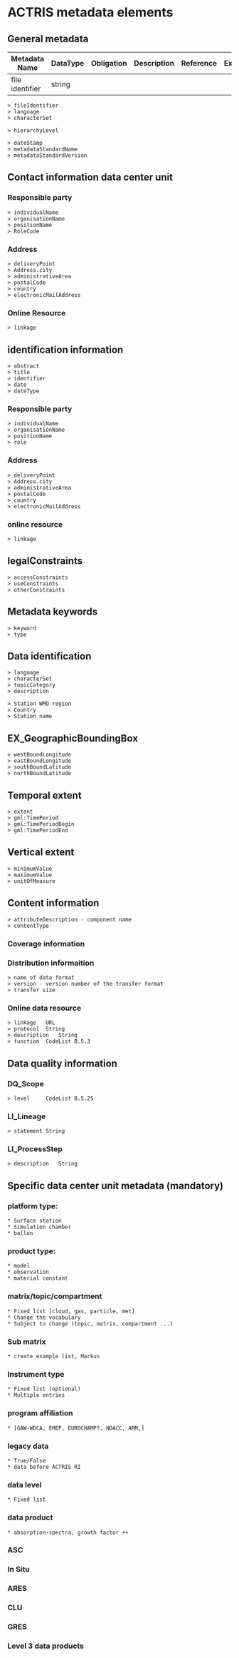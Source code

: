 # ACTRIS metadata elements

## General metadata

| Metadata  Name |	DataType |	Obligation | Description | Reference | Example |
|----------------|----------|-------------|-------------|-----------|---------|
|	file identifier	   | string	  |          |             |             |           |         |


	> fileIdentifier
	> language
	> characterSet

	> hierarchyLevel

	> dateStamp
	> metadataStandardName
	> metadataStandardVersion

## Contact information data center unit

### Responsible party
	> individualName
	> organisationName
	> positionName
	> RoleCode

### Address

	> deliveryPoint
	> Address.city
	> administrativeArea
	> postalCode
	> country
	> electronicMailAddress

### Online Resource

	> linkage

## identification information

	> abstract
	> title
	> identifier
	> date
	> dateType

### Responsible party

	> individualName
	> organisationName
	> positionName
	> role 

### Address

	> deliveryPoint
	> Address.city
	> administrativeArea
	> postalCode
	> country
	> electronicMailAddress	

### online resource

	> linkage

## legalConstraints

	> accessConstraints
	> useConstraints
	> otherConstraints

## Metadata keywords

	> keyword
	> type

## Data identification

	> language
	> characterSet
	> topicCategory
	> description

	> Station WMO region
	> Country
	> Station name

## EX_GeographicBoundingBox

	> westBoundLongitude
	> eastBoundLongitude
	> southBoundLatitude
	> northBoundLatitude

## Temporal extent
	
	> extent
	> gml:TimePeriod
	> gml:TimePeriodBegin
	> gml:TimePeriodEnd

## Vertical extent
	> minimumValue
	> maximumValue
	> unitOfMeasure

## Content information

	> attributeDescription - component name
	> contentType

### Coverage information


### Distribution informaition

	> name of data format
	> version - version number of the transfer format
	> transfer size

### Online data resource

	> linkage	URL
	> protocol	String
	> description	String
	> function	CodeList B.5.3

## Data quality information

### DQ_Scope		
	> level 	CodeList B.5.25
### LI_Lineage		
	> statement	String
### LI_ProcessStep		
	> description	String

## Specific data center unit metadata (mandatory)

### platform type:
	* Surface station
	* Simulation chamber
	* ballon

### product type:
	* model
	* observation
	* material constant

### matrix/topic/compartment
	* Fixed list [cloud, gas, particle, met]
	* Change the vocabulary
	* Subject to change (topic, matrix, compartment ...)

### Sub matrix
	* create example list, Markus
	
### Instrument type
	* Fixed list (optional)
	* Multiple entries
	
### program affiliation
	* [GAW-WDCA, EMEP, EUROCHAMP?, NDACC, ARM,] 
	
### legacy data
	* True/False
	* data before ACTRIS RI
	
### data level
	* Fixed list 

### data product
	* absorption-spectra, growth factor ++

### ASC

### In Situ

### ARES

### CLU

### GRES

### Level 3 data products

